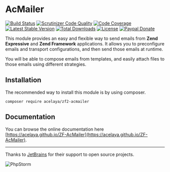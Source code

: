 # AcMailer

[![Build Status](https://img.shields.io/travis/acelaya/ZF-AcMailer/master.svg?style=flat-square)](https://travis-ci.org/acelaya/ZF-AcMailer)
[![Scrutinizer Code Quality](https://img.shields.io/scrutinizer/g/acelaya/ZF2-AcMailer.svg?style=flat-square)](https://scrutinizer-ci.com/g/acelaya/ZF2-AcMailer/?branch=master)
[![Code Coverage](https://img.shields.io/scrutinizer/coverage/g/acelaya/ZF2-AcMailer.svg?style=flat-square)](https://scrutinizer-ci.com/g/acelaya/ZF2-AcMailer/?branch=master)
[![Latest Stable Version](https://img.shields.io/github/release/acelaya/ZF-AcMailer.svg?style=flat-square)](https://packagist.org/packages/acelaya/zf2-acmailer)
[![Total Downloads](https://img.shields.io/packagist/dt/acelaya/zf2-acmailer.svg?style=flat-square)](https://packagist.org/packages/acelaya/zf2-acmailer)
[![License](https://img.shields.io/github/license/acelaya/ZF-AcMailer.svg?style=flat-square)](https://github.com/acelaya/ZF-AcMailer/blob/master/LICENSE.txt)
[![Paypal Donate](https://img.shields.io/badge/Donate-paypal-blue.svg?style=flat-square&logo=paypal&colorA=cccccc)](https://acel.me/donate)

This module provides an easy and flexible way to send emails from **Zend Expressive** and **Zend Framework**  applications. It allows you to preconfigure emails and transport configurations, and then send those emails at runtime.

You will be able to compose emails from templates, and easily attach files to those emails using different strategies.

## Installation

The recommended way to install this module is by using composer.

    composer require acelaya/zf2-acmailer

## Documentation

You can browse the online documentation here [https://acelaya.github.io/ZF-AcMailer](https://acelaya.github.io/ZF-AcMailer).

* * *

Thanks to [JetBrains](https://www.jetbrains.com/) for their support to open source projects.

![PhpStorm](http://static.alejandrocelaya.com/img/logo_PhpStorm.png)
